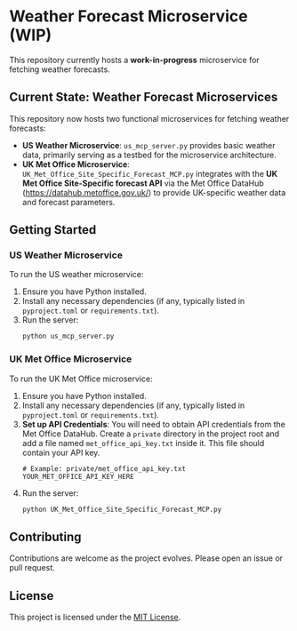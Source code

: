 # Weather Forecast Microservice (WIP)

This repository currently hosts a **work-in-progress** microservice for fetching weather forecasts.

## Current State: Weather Forecast Microservices

This repository now hosts two functional microservices for fetching weather forecasts:

-   **US Weather Microservice**: `us_mcp_server.py` provides basic weather data, primarily serving as a testbed for the microservice architecture.
-   **UK Met Office Microservice**: `UK_Met_Office_Site_Specific_Forecast_MCP.py` integrates with the **UK Met Office Site-Specific forecast API** via the Met Office DataHub (https://datahub.metoffice.gov.uk/) to provide UK-specific weather data and forecast parameters.

## Getting Started

### US Weather Microservice

To run the US weather microservice:

1.  Ensure you have Python installed.
2.  Install any necessary dependencies (if any, typically listed in `pyproject.toml` or `requirements.txt`).
3.  Run the server:
    ```bash
    python us_mcp_server.py
    ```

### UK Met Office Microservice

To run the UK Met Office microservice:

1.  Ensure you have Python installed.
2.  Install any necessary dependencies (if any, typically listed in `pyproject.toml` or `requirements.txt`).
3.  **Set up API Credentials**: You will need to obtain API credentials from the Met Office DataHub. Create a `private` directory in the project root and add a file named `met_office_api_key.txt` inside it. This file should contain your API key.
    ```
    # Example: private/met_office_api_key.txt
    YOUR_MET_OFFICE_API_KEY_HERE
    ```
4.  Run the server:
    ```bash
    python UK_Met_Office_Site_Specific_Forecast_MCP.py
    ```

## Contributing

Contributions are welcome as the project evolves. Please open an issue or pull request.

## License

This project is licensed under the [MIT License](LICENSE).